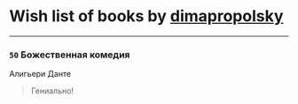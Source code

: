 # Wish list of books by [dimapropolsky](http://vk.com/id21138193)
---

### `50` Божественная комедия
Алигьери Данте
> Гениально!

